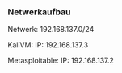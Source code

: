 ### Netwerkaufbau

Netwerk: 192.168.137.0/24


KaliVM:
  IP: 192.168.137.3

Metasploitable:
  IP: 192.168.137.2
